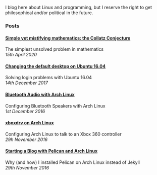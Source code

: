 I blog here about Linux and programming, but I reserve the right to get philosophical and/or political in the future.

### Posts

#### [Simple yet mistifying mathematics: the Collatz Conjecture](collatz.html)
The simplest unsolved problem in mathematics
<br/>_15th April 2020_

#### [Changing the default desktop on Ubuntu 16.04](default-desktop-ubuntu.html)
Solving login problems with Ubuntu 16.04
<br/>_14th December 2017_

#### [Bluetooth Audio with Arch Linux](bluetooth-arch.html)
Configuring Bluetooth Speakers with Arch Linux
<br/>_1st December 2016_

#### [xboxdrv on Arch Linux](xboxdrv-arch.html)
Configuring Arch Linux to talk to an Xbox 360 controller
<br/>_29h November 2016_

#### [Starting a Blog with Pelican and Arch Linux](pelican-arch.html)
Why (and how) I installed Pelican on Arch Linux instead of Jekyll
<br/>_29th November 2016_
